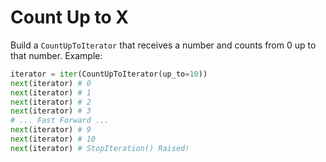 # Count Up to X

Build a `CountUpToIterator` that receives a number and counts from 0 up to that number. Example:

```python
iterator = iter(CountUpToIterator(up_to=10))
next(iterator) # 0
next(iterator) # 1
next(iterator) # 2
next(iterator) # 3
# ... Fast Forward ...
next(iterator) # 9
next(iterator) # 10
next(iterator) # StopIteration() Raised!
```
